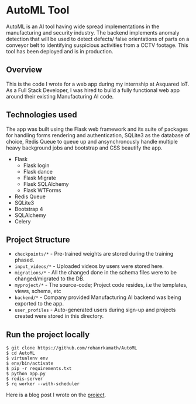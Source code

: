 # AutoML Tool

AutoML is an AI tool having wide spread implementations in the manufacturing and security industry. The backend implements anomaly detection that will be used to detect defects/ false orientations of parts on a conveyor belt to identifying suspicious activities from a CCTV footage. This tool has been deployed and is in production. 

## Overview

This is the code I wrote for a web app during my internship at Asquared IoT. As a Full Stack Developer, I was hired to build a fully functional web app around their existing Manufacturing AI code. 

## Technologies used

The app was built using the Flask web framework and its suite of packages for handling forms rendering and authentication, SQLite3 as the database of choice, Redis Queue to queue up and ansynchronously handle multiple heavy background jobs and bootstrap and CSS beautify the app. 

- Flask 
  - Flask login
  - Flask dance
  - Flask Migrate
  - Flask SQLAlchemy
  - Flask WTForms
- Redis Queue
- SQLite3
- Bootstrap 4
- SQLAlchemy
- Celery

## Project Structure

- `checkpoints/*` -  Pre-trained weights are stored during the training phased.
- `input_videos/*` - Uploaded videos by users were stored here.
- `migrations/*` - All the changed done in the schema files were to be changed/migrated to the DB.
- `myproject/*` - The source-code; Project code resides, i.e the templates, views, schema, etc
- `backend/*` - Company provided Manufacturing AI backend was being exported to the app.
- `user_profiles` - Auto-generated users during sign-up and projects created were stored in this directory. 

## Run the project locally

```
$ git clone https://github.com/rohanrkamath/AutoML
$ cd AutoML
$ virtualenv env
$ env/bin/activate
$ pip -r requirements.txt
$ python app.py
$ redis-server
$ rq worker --with-scheduler
```

Here is a blog post I wrote on the [project](https://rohankamath.me/blog/posts/asquared-iot-experience.html).

